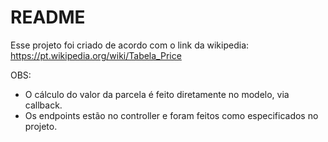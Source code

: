 # README

Esse projeto foi criado de acordo com o link da wikipedia: https://pt.wikipedia.org/wiki/Tabela_Price

OBS: 
- O cálculo do valor da parcela é feito diretamente no modelo, via callback.
- Os endpoints estão no controller e foram feitos como especificados no projeto.

